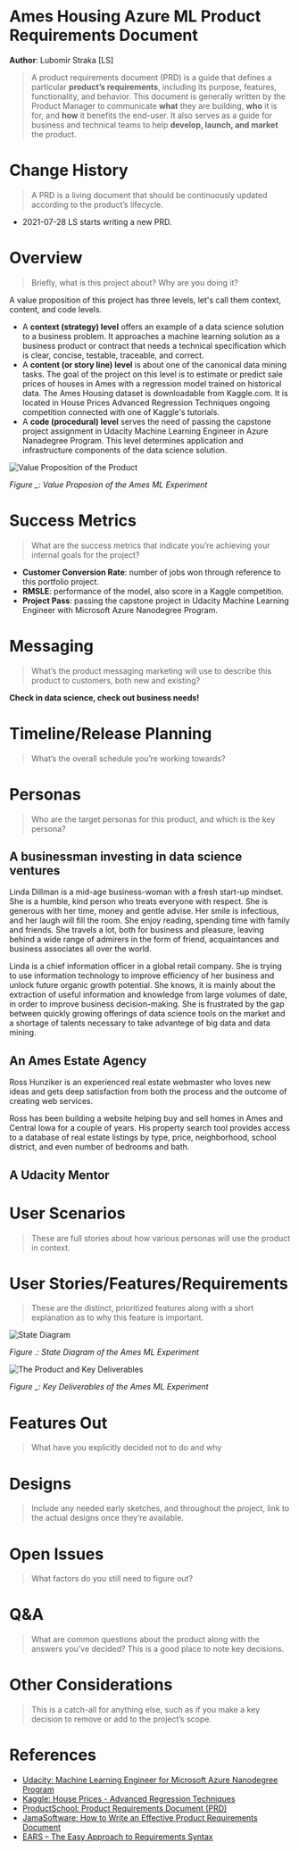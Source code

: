 # Ames Housing Azure ML Product Requirements Document
**Author**: Lubomir Straka [LS]
> A product requirements document (PRD)  is a guide that defines a particular **product’s requirements**, including its purpose, features, functionality, and behavior. This document is generally written by the Product Manager to communicate **what** they are building, **who** it is for, and **how** it benefits the end-user. It also serves as a guide for business and technical teams to help **develop, launch, and market** the product.

# Change History
> A PRD is a living document that should be continuously updated according to the product’s lifecycle.
+ 2021-07-28 LS starts writing a new PRD.

# Overview
> Briefly, what is this project about?  Why are you doing it?

A value proposition of this project has three levels, let's call them context, content, and code levels.
+ A **context (strategy) level** offers an example of a data science solution to a business problem. It approaches a machine learning solution as a business product or contract that needs a technical specification which is clear, concise, testable, traceable, and correct.
+ A **content (or story line) level** is about one of the canonical data mining tasks. The goal of the project on this level is to estimate or predict sale prices of houses in Ames with a regression model trained on historical data. The Ames Housing dataset is downloadable from Kaggle.com. It is located in House Prices Advanced Regression Techniques ongoing competition connected with one of Kaggle's tutorials.
+ A **code (procedural) level** serves the need of passing the capstone project assignment in Udacity Machine Learning Engineer in Azure Nanadegree Program. This level determines application and infrastructure components of the data science solution.

![Value Proposition of the Product](http://www.plantuml.com/plantuml/png/TP9VYnen5CNVyobIAJX2XxuN4Mqhj511EhHFWiJaejdDdo7tHlJRR-uuhhhgIp39-NdEFPafaagKlHEVRD0k6v1ZbVJEUaNmTNR-DH5YE7VW8H2AHIIxLsHZM3UaNc4NdO5KsR07f9Y-oC5FHKessaBGi0g_-ul1w1cQG6qXK27dICLEpifM7rUXAkvR6y2CdiCSgdFzPvIsT9GB27Tk_vNBK1b4k8lNH9TP8-S7vLi7Zq2rmxOjvCm3obynemtRGYe7SfcivXMCrKmymhDkyIhW3zKYnL2yboc-W2RPv8stY2VyE_yz8AxBhScQAkKTdiqNVqhE5fBbiOjO3F-2wxnGd5z0rhNaKKNVA--x2KI1-dkE95Z46pQGtwIEWU10ejD-F0yacBavDY24Ws9XnFZpvRFnx_FNU7ceIK6ktcr5Jv0zLyRYhhjRsQQlfcvFrR2iRqcK5B8FCorBzkuD)

*Figure _: Value Proposion of the Ames ML Experiment*

# Success Metrics
> What are the success metrics that indicate you’re achieving your internal goals for the project?
+ **Customer Conversion Rate**: number of jobs won through reference to this portfolio project.
+ **RMSLE**: performance of the model, also score in a Kaggle competition.
+ **Project Pass**: passing the capstone project in Udacity Machine Learning Engineer with Microsoft Azure Nanodegree Program.

# Messaging
> What’s the product messaging marketing will use to describe this product to customers, both new and existing?

**Check in data science, check out business needs!**

# Timeline/Release Planning
> What’s the overall schedule you’re working towards?

# Personas
> Who are the target personas for this product, and which is the key persona?

## A businessman investing in data science ventures
Linda Dillman is a mid-age business-woman with a fresh start-up mindset. She is a humble, kind person who treats everyone with respect. She is generous with her time, money and gentle advise. Her smile is infectious, and her laugh will fill the room. She enjoy reading, spending time with family and friends. She travels a lot, both for business and pleasure, leaving behind a wide range of admirers in the form of friend, acquaintances and business associates all over the world.

Linda is a chief information officer in a global retail company. She is trying to use information technology to improve efficiency of her business and unlock future organic growth potential. She knows, it is mainly about the extraction of useful information and knowledge from large volumes of date, in order to improve business decision-making. She is frustrated by the gap between quickly growing offerings of data science tools on the market and a shortage of talents necessary to take advantege of big data and data mining.

## An Ames Estate Agency
<!-- https://www.hunzikerrealty.com/ | https://jobbio.com/real-estate-webmasters | https://visionone.co.uk/brand-archetypes/the-creator-brand-archetype/ -->
Ross Hunziker is an experienced real estate webmaster who loves new ideas and gets deep satisfaction from both the process and the outcome of creating web services.

Ross has been building a website helping buy and sell homes in Ames and Central Iowa for a couple of years. His property search tool provides access to a database of real estate listings by type, price, neighborhood, school district, and even number of bedrooms and bath.

## A Udacity Mentor

# User Scenarios
> These are full stories about how various personas will use the product in context.

# User Stories/Features/Requirements
> These are the distinct, prioritized features along with a short explanation as to why this feature is important.


![State Diagram](http://www.plantuml.com/plantuml/png/VPA_Rjum3CHtFGMHeKE13FMOeKYBZitKRd46sRgl5g0_gaW7i9--z6SfHP4cWmSTZxyx0xndiLNM6CpY7GYno4OEF5TVnETaT2wWcwyh-mJcCPMQfu0u9eUBIkw6BDDa7Zy-qUrdckYEpW790denSy7iBnjL_5vzHKGIxknlLYn3nbJnoxEWDgWpqu5qYfnM7zoOBBdJsrU_h98VlbFC3e6asfT2KJvrpmy4p0BNNBc8ZtxllZmO_UvesGfgiTL622gJh8fw0_5lq60StMfFZTIc5o_zdGTz7vmZeLc6PlbVVppRi5hfOBpwWpTyWz7eau-Z0i-vGhMMYU6l1lKzEiiBt5Dlo5Twp_gvW2QmZEaQDgPptCBAYL1iqSqvnsAlsE6Lrd0F9yIXXBmrI3Q5r9tLVUhl71ddyDpMTfEFjLtN12pquJYOagkO_T3r0CqzajDR_WC0)

*Figure .: State Diagram of the Ames ML Experiment*

![The Product and Key Deliverables](http://www.plantuml.com/plantuml/png/XPHlQzi-4CUV-rNeLtwioQYTvwEKfcjXWwqBsVQWO32AT7MqofAgFsKPU_6xKzmwR7Rp93fnd-zP5trrbo5o7rEdY_-K4Jf9OEVSYwtgU8J5yZcwA8hJ6mqTc1YAgnIKWH2QbRSoYJZZdGvdx6JPGM2VFx6Rdmwy8lPaFi3lhOcU8-syHBZNiZKy9kNtbMjpRKMYaCrMw-lveVpBvWUWE7fmgFu6OckKu1hrplfuLXiwViKaE6rtkKJ7JU8QQooTqyX6PKrppIFlImLXwI1VRV8266wWDhFLtHdxkBgxlPfF2_bMlhJxmT81szf8p0UWZlFPhBRjhbdwgExxdds76bmNQ-2oWwgJ4sm6Zq6y0pe3BPNRiJUreR2v1znDILAqdIPH3YhbTcOpmMvtBYA92tZ7FTQEu9lQn6GCjlkgDdgk38hpMedmDCL1e6_GyYzrQoNCMXMtQMCmH6w_gOJj5Ze5BFx05xLPUP1An6P9tTDb0BfI2GWZvHvussegjGzoAO4rjYGhNPQLN3vn8q2MjV7GUWX1MLF6xBV716515ut5YzCrw6oDK93_sTkoPCxBOKDM7NRajc575YfE4MVdlwkAPNiKMB1P0zVgrzvotrtl6yhFnzAKey-C9hD5wBlZsjuEqm1vO3hTNtFkP3mF8Hwcbo6erj3BfEpXrUOcZq772UhtA9ERFaPHvsFCiu5owwy24B10eQ458ulp_uU9kkddMUdsy--2lMFzAApZA2ZwkKbaFqEdK9ld4u7FOvFjHrRzbu8FWwqaFnyebqEAqSnxgN2eZoylg-JzSyxQ71FC9cZwVucazrZ70ena_PzqYJ-fqty0)

*Figure _: Key Deliverables of the Ames ML Experiment*

# Features Out
> What have you explicitly decided not to do and why

# Designs
> Include any needed early sketches, and throughout the project, link to the actual designs once they’re available.

# Open Issues
> What factors do you still need to figure out?

# Q&A
> What are common questions about the product along with the answers you’ve decided? This is a good place to note key decisions.

# Other Considerations
> This is a catch-all for anything else, such as if you make a key decision to remove or add to the project’s scope.

# References
+ [Udacity: Machine Learning Engineer for Microsoft Azure Nanodegree Program](https://www.udacity.com/course/machine-learning-engineer-for-microsoft-azure-nanodegree--nd00333)
+ [Kaggle: House Prices - Advanced Regression Techniques](https://www.kaggle.com/c/house-prices-advanced-regression-techniques)
+ [ProductSchool: Product Requirements Document (PRD)](https://productschool.com/blog/product-management-2/product-template-requirements-document-prd/)
+ [JamaSoftware: How to Write an Effective Product Requirements Document](https://www.jamasoftware.com/blog/how-to-write-an-effective-product-requirements-document)
+ [EARS – The Easy Approach to Requirements Syntax](https://qracorp.com/easy-approach-to-requirements-syntax-ears-guide/)

<!--  -->

